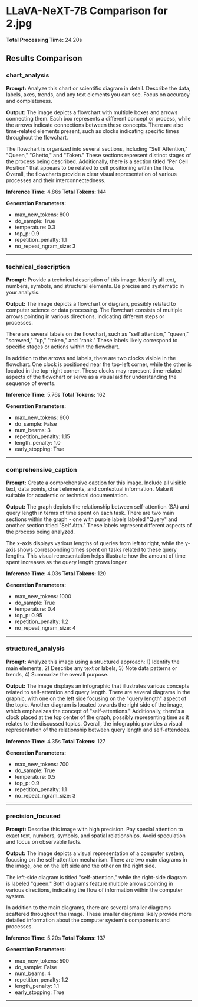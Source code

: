 # LLaVA-NeXT-7B Comparison for 2.jpg

**Total Processing Time:** 24.20s

## Results Comparison

### chart_analysis

**Prompt:** Analyze this chart or scientific diagram in detail. Describe the data, labels, axes, trends, and any text elements you can see. Focus on accuracy and completeness.

**Output:** The image depicts a flowchart with multiple boxes and arrows connecting them. Each box represents a different concept or process, while the arrows indicate connections between these concepts. There are also time-related elements present, such as clocks indicating specific times throughout the flowchart.

The flowchart is organized into several sections, including "Self Attention," "Queen," "Ghetto," and "Token." These sections represent distinct stages of the process being described. Additionally, there is a section titled "Per Cell Position" that appears to be related to cell positioning within the flow. Overall, the flowcharts provide a clear visual representation of various processes and their interconnectedness.

**Inference Time:** 4.86s
**Total Tokens:** 144

**Generation Parameters:**
- max_new_tokens: 800
- do_sample: True
- temperature: 0.3
- top_p: 0.9
- repetition_penalty: 1.1
- no_repeat_ngram_size: 3

---

### technical_description

**Prompt:** Provide a technical description of this image. Identify all text, numbers, symbols, and structural elements. Be precise and systematic in your analysis.

**Output:** The image depicts a flowchart or diagram, possibly related to computer science or data processing. The flowchart consists of multiple arrows pointing in various directions, indicating different steps or processes.

There are several labels on the flowchart, such as "self attention," "queen," "screwed," "up," "token," and "rank." These labels likely correspond to specific stages or actions within the flowchart.

In addition to the arrows and labels, there are two clocks visible in the flowchart. One clock is positioned near the top-left corner, while the other is located in the top-right corner. These clocks may represent time-related aspects of the flowchart or serve as a visual aid for understanding the sequence of events.

**Inference Time:** 5.76s
**Total Tokens:** 162

**Generation Parameters:**
- max_new_tokens: 600
- do_sample: False
- num_beams: 3
- repetition_penalty: 1.15
- length_penalty: 1.0
- early_stopping: True

---

### comprehensive_caption

**Prompt:** Create a comprehensive caption for this image. Include all visible text, data points, chart elements, and contextual information. Make it suitable for academic or technical documentation.

**Output:** The graph depicts the relationship between self-attention (SA) and query length in terms of time spent on each task. There are two main sections within the graph - one with purple labels labeled "Query" and another section titled "Self Attn." These labels represent different aspects of the process being analyzed.

The x-axis displays various lengths of queries from left to right, while the y-axis shows corresponding times spent on tasks related to these query lengths. This visual representation helps illustrate how the amount of time spent increases as the query length grows longer.

**Inference Time:** 4.03s
**Total Tokens:** 120

**Generation Parameters:**
- max_new_tokens: 1000
- do_sample: True
- temperature: 0.4
- top_p: 0.95
- repetition_penalty: 1.2
- no_repeat_ngram_size: 4

---

### structured_analysis

**Prompt:** Analyze this image using a structured approach: 1) Identify the main elements, 2) Describe any text or labels, 3) Note data patterns or trends, 4) Summarize the overall purpose.

**Output:** The image displays an infographic that illustrates various concepts related to self-attention and query length. There are several diagrams in the graphic, with one on the left side focusing on the "query length" aspect of the topic. Another diagram is located towards the right side of the image, which emphasizes the concept of "self-attentions." Additionally, there's a clock placed at the top center of the graph, possibly representing time as it relates to the discussed topics. Overall, the infographic provides a visual representation of the relationship between query length and self-attendees.

**Inference Time:** 4.35s
**Total Tokens:** 127

**Generation Parameters:**
- max_new_tokens: 700
- do_sample: True
- temperature: 0.5
- top_p: 0.9
- repetition_penalty: 1.1
- no_repeat_ngram_size: 3

---

### precision_focused

**Prompt:** Describe this image with high precision. Pay special attention to exact text, numbers, symbols, and spatial relationships. Avoid speculation and focus on observable facts.

**Output:** The image depicts a visual representation of a computer system, focusing on the self-attention mechanism. There are two main diagrams in the image, one on the left side and the other on the right side.

The left-side diagram is titled "self-attention," while the right-side diagram is labeled "queen." Both diagrams feature multiple arrows pointing in various directions, indicating the flow of information within the computer system.

In addition to the main diagrams, there are several smaller diagrams scattered throughout the image. These smaller diagrams likely provide more detailed information about the computer system's components and processes.

**Inference Time:** 5.20s
**Total Tokens:** 137

**Generation Parameters:**
- max_new_tokens: 500
- do_sample: False
- num_beams: 4
- repetition_penalty: 1.2
- length_penalty: 1.1
- early_stopping: True

---

